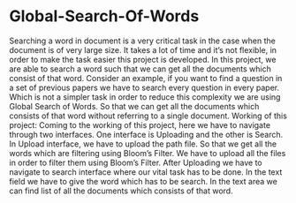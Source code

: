 # Global-Search-Of-Words
Searching a word in document is a very critical task in the case when the document is of very large size. It takes a lot of time and it’s not flexible, in order to make the task easier this project is developed. In this project, we are able to search a word such that we can get all the documents which consist of that word. Consider an example, if you want to find a question in a set of previous papers we have to search every question in every paper. Which is not a simpler task in order to reduce this complexity we are using Global Search of Words. So that we can get all the documents which consists of that word without referring to a single document. Working of this project: Coming to the working of this project, here we have to navigate through two interfaces. One interface is Uploading and the other is Search. In Upload interface, we have to upload the path file. So that we get all the words which are filtering using Bloom’s Filter. We have to upload all the files in order to filter them using Bloom’s Filter. After Uploading we have to navigate to search interface where our vital task has to be done. In the text field we have to give the word which has to be search. In the text area we can find list of all the documents which consists of that word.
